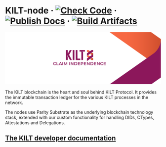 # KILT-node &middot; [![Check Code](https://github.com/KILTprotocol/kilt-node/actions/workflows/check-code.yml/badge.svg)](https://github.com/KILTprotocol/kilt-node/actions/workflows/check-code.yml?query=branch%3Adevelop) &middot; [![Publish Docs](https://github.com/KILTprotocol/kilt-node/actions/workflows/publish-rustdocs.yml/badge.svg)](https://github.com/KILTprotocol/kilt-node/actions/workflows/publish-rustdocs.yml?query=branch%3Adevelop) &middot; [![Build Artifacts](https://gitlab.com/kiltprotocol/kilt-node/badges/develop/pipeline.svg?key_text=Build+Artifacts)](https://gitlab.com/kiltprotocol/kilt-node/-/pipelines?page=1&scope=all&ref=develop)


<p align="center">
  <img src="/.maintain/media/kilt.png">
</p>

The KILT blockchain is the heart and soul behind KILT Protocol.
It provides the immutable transaction ledger for the various KILT processes in the network.

The nodes use Parity Substrate as the underlying blockchain technology stack, extended with our custom functionality for handling DIDs, CTypes, Attestations and Delegations.

## [The KILT developer documentation](https://dev.kilt.io)
